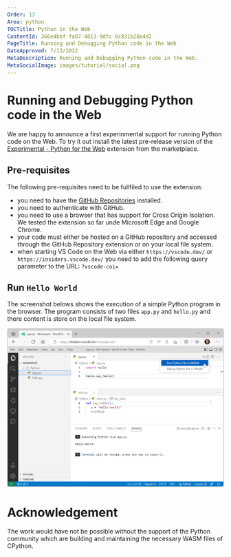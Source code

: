 ```yaml
---
Order: 13
Area: python
TOCTitle: Python in the Web
ContentId: 366e4bbf-fa87-4813-9dfc-6c831b20a4d2
PageTitle: Running and Debugging Python code in the Web
DateApproved: 7/13/2022
MetaDescription: Running and Debugging Python code in the Web.
MetaSocialImage: images/tutorial/social.png
---
```

# Running and Debugging Python code in the Web

We are happy to announce a first experinmental support for running Python code on the Web. To try it out install the latest pre-release version of the [Experimental - Python for the Web](https://marketplace.visualstudio.com/items?itemName=ms-vscode.vscode-python-web-wasm) extension from the marketplace.

## Pre-requisites

The following pre-requisites need to be fullfiled to use the extension:

- you need to have the [GitHub Repositories](https://marketplace.visualstudio.com/items?itemName=GitHub.remotehub) installed.
- you need to authenticate with GitHub.
- you need to use a browser that has support for Cross Origin Isolation. We tested the extension so far unde Microsoft Edge and Google Chrome.
- your code must either be hosted on a GitHub repository and accessed through the GitHub Repository extension or on your local file system.
- when starting VS Code on the Web via either `https://vscode.dev/` or `https://insiders.vscode.dev/` you need to add the following query parameter to the URL: `?vscode-coi=`

## Run `Hello World`

The screenshot belows shows the execution of a simple Python program in the browser. The program consists of two files `app.py` and `hello.py` and there content is store on the local file system.

![Execution of Python code store on local disk](images/web/execution-local-files.png)

# Acknowledgement

The work would have not be possible without the support of the Python community which are building and maintaining the necessary WASM files of CPython.